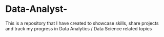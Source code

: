 # Data-Analyst-
This is a repository that I have created to showcase skills, share projects and track my progress in Data Analytics / Data Science related topics
